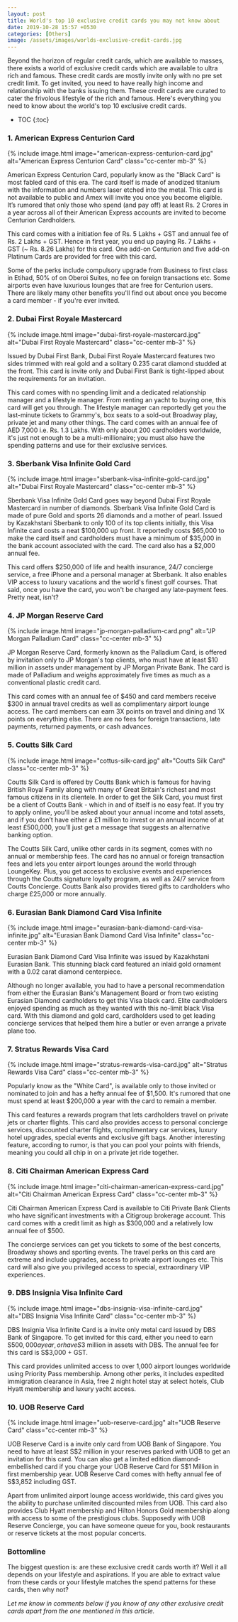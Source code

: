 ```yaml
---
layout: post
title: World's top 10 exclusive credit cards you may not know about
date: 2019-10-28 15:57 +0530
categories: [Others]
image: /assets/images/worlds-exclusive-credit-cards.jpg
---
```


Beyond the horizon of regular credit cards, which are available to masses, there exists a world of exclusive credit cards which are available to ultra rich and famous. These credit cards are mostly invite only with no pre set credit limit. To get invited, you need to have really high income and relationship with the banks issuing them. These credit cards are curated to cater the frivolous lifestyle of the rich and famous. Here's everything you need to know about the world's top 10 exclusive credit cards.

* TOC
{:toc}

### 1. American Express Centurion Card

{% include image.html image="american-express-centurion-card.jpg" alt="American Express Centurion Card" class="cc-center mb-3" %}

American Express Centurion Card, popularly know as the "Black Card" is most fabled card of this era. The card itself is made of anodized titanium with the information and numbers laser etched into the metal. This card is not available to public and Amex will invite you once you become eligible. It’s rumored that only those who spend (and pay off) at least Rs. 2 Crores in a year across all of their American Express accounts are invited to become Centurion Cardholders.

This card comes with a initiation fee of Rs. 5 Lakhs + GST and annual fee of Rs. 2 Lakhs + GST. Hence in first year, you end up paying Rs. 7 Lakhs + GST (~ Rs. 8.26 Lakhs) for this card. One add-on Centurion and five add-on Platinum Cards are provided for free with this card.

Some of the perks include compulsory upgrade from Business to first class in Etihad, 50% of on Oberoi Suites, no fee on foreign transactions etc. Some airports even have luxurious lounges that are free for Centurion users. There are likely many other benefits you'll find out about once you become a card member - if you're ever invited.

### 2. Dubai First Royale Mastercard

{% include image.html image="dubai-first-royale-mastercard.jpg" alt="Dubai First Royale Mastercard" class="cc-center mb-3" %}

Issued by Dubai First Bank, Dubai First Royale Mastercard features two sides trimmed with real gold and a solitary 0.235 carat diamond studded at the front. This card is invite only and Dubai First Bank is tight-lipped about the requirements for an invitation.

This card comes with no spending limit and a dedicated relationship manager and a lifestyle manager. From renting an yacht to buying one, this card will get you through. The lifestyle manager can reportedly get you the last-minute tickets to Grammy's, box seats to a sold-out Broadway play, private jet and many other things. The card comes with an annual fee of AED 7,000 i.e. Rs. 1.3 Lakhs. With only about 200 cardholders worldwide, it's just not enough to be a multi-millionaire; you must also have the spending patterns and use for their exclusive services.​​​​​​​​

### 3. Sberbank Visa Infinite Gold Card

{% include image.html image="sberbank-visa-infinite-gold-card.jpg" alt="Dubai First Royale Mastercard" class="cc-center mb-3" %}

Sberbank Visa Infinite Gold Card goes way beyond Dubai First Royale Mastercard in number of diamonds. Sberbank Visa Infinite Gold Card is made of pure Gold and sports 26 diamonds and a mother of pearl. Issued by Kazakhstani Sberbank to only 100 of its top clients initially, this Visa Infinite card costs a neat $100,000 up front. It reportedly costs $65,000 to make the card itself and cardholders must have a minimum of $35,000 in the bank account associated with the card. The card also has a $2,000 annual fee.

This card offers \$250,000 of life and health insurance, 24/7 concierge service, a free iPhone and a personal manager at Sberbank. It also enables VIP access to luxury vacations and the world's finest golf courses. That said, once you have the card, you won't be charged any late-payment fees. Pretty neat, isn't?

### 4. JP Morgan Reserve Card

{% include image.html image="jp-morgan-palladium-card.png" alt="JP Morgan Palladium Card" class="cc-center mb-3" %}

JP Morgan Reserve Card, formerly known as the Palladium Card, is offered by invitation only to JP Morgan's top clients, who must have at least \$10 million in assets under management by JP Morgan Private Bank. The card is made of Palladium and weighs approximately five times as much as a conventional plastic credit card.

This card comes with an annual fee of $450 and card members receive $300 in annual travel credits as well as complimentary airport lounge access. The card members can earn 3X points on travel and dining and 1X points on everything else. There are no fees for foreign transactions, late payments, returned payments, or cash advances.

### 5. Coutts Silk Card

{% include image.html image="cottus-silk-card.jpg" alt="Coutts Silk Card" class="cc-center mb-3" %}

Coutts Silk Card is offered by Coutts Bank which is famous for having British Royal Family along with many of Great Britain's richest and most famous citizens in its clientele. In order to get the Silk Card, you must first be a client of Coutts Bank - which in and of itself is no easy feat. If you try to apply online, you'll be asked about your annual income and total assets, and if you don’t have either a £1 million to invest or an annual income of at least £500,000, you’ll just get a message that suggests an alternative banking option.

The Coutts Silk Card, unlike other cards in its segment, comes with no annual or membership fees. The card has no annual or foreign transaction fees and lets you enter airport lounges around the world through LoungeKey. Plus, you get access to exclusive events and experiences through the Coutts signature loyalty program, as well as 24/7 service from Coutts Concierge. Coutts Bank also provides tiered gifts to cardholders who charge £25,000 or more annually.

### 6. Eurasian Bank Diamond Card Visa Infinite

{% include image.html image="eurasian-bank-diamond-card-visa-infinite.jpg" alt="Eurasian Bank Diamond Card Visa Infinite" class="cc-center mb-3" %}

Eurasian Bank Diamond Card Visa Infinite was issued by Kazakhstani Eurasian Bank. This stunning black card featured an inlaid gold ornament with a 0.02 carat diamond centerpiece.

Although no longer available, you had to have a personal recommendation from either the Eurasian Bank's Management Board or from two existing Eurasian Diamond cardholders to get this Visa black card. Elite cardholders enjoyed spending as much as they wanted with this no-limit black Visa card. With this diamond and gold card, cardholders used to get leading concierge services that helped them hire a butler or even arrange a private plane too.

### 7. Stratus Rewards Visa Card

{% include image.html image="stratus-rewards-visa-card.jpg" alt="Stratus Rewards Visa Card" class="cc-center mb-3" %}

Popularly know as the "White Card", is available only to those invited or nominated to join and has a hefty annual fee of \$1,500. It's rumored that one must spend at least \$200,000 a year with the card to remain a member.

This card features a rewards program that lets cardholders travel on private jets or charter flights. This card also provides access to personal concierge services, discounted charter flights, complimentary car services, luxury hotel upgrades, special events and exclusive gift bags. Another interesting feature, according to rumor, is that you can pool your points with friends, meaning you could all chip in on a private jet ride together.

### 8. Citi Chairman American Express Card

{% include image.html image="citi-chairman-american-express-card.jpg" alt="Citi Chairman American Express Card" class="cc-center mb-3" %}

Citi Chairman American Express Card is available to Citi Private Bank Clients who have significant investments with a Citigroup brokerage account. This card comes with a credit limit as high as $300,000 and a relatively low annual fee of $500.

The concierge services can get you tickets to some of the best concerts, Broadway shows and sporting events. The travel perks on this card are extreme and include upgrades, access to private airport lounges etc. This card will also give you privileged access to special, extraordinary VIP experiences.

### 9. DBS Insignia Visa Infinite Card

{% include image.html image="dbs-insignia-visa-infinite-card.jpg" alt="DBS Insignia Visa Infinite Card" class="cc-center mb-3" %}

DBS Insignia Visa Infinite Card is a invite only metal card issued by DBS Bank of Singapore. To get invited for this card, either you need to earn S$500,000 a year, or have S$3 million in assets with DBS. The annual fee for this card is S\$3,000 + GST.

This card provides unlimited access to over 1,000 airport lounges worldwide using Priority Pass membership. Among other perks, it includes expedited immigration clearance in Asia, free 2 night hotel stay at select hotels, Club Hyatt membership and luxury yacht access.

### 10. UOB Reserve Card

{% include image.html image="uob-reserve-card.jpg" alt="UOB Reserve Card" class="cc-center mb-3" %}

UOB Reserve Card is a invite only card from UOB Bank of Singapore. You need to have at least S\$2 million in your reserves parked with UOB to get an invitation for this card. You can also get a limited edition diamond-embellished card if you charge your UOB Reserve Card for S$1 Million in first membership year. UOB Reserve Card comes with hefty annual fee of S\$3,852 including GST.

Apart from unlimited airport lounge access worldwide, this card gives you the ability to purchase unlimited discounted miles from UOB. This card also provides Club Hyatt membership and Hilton Honors Gold membership along with access to some of the prestigious clubs. Supposedly with UOB Reserve Concierge, you can have someone queue for you, book restaurants or reserve tickets at the most popular concerts.

### Bottomline

The biggest question is: are these exclusive credit cards worth it? Well it all depends on your lifestyle and aspirations. If you are able to extract value from these cards or your lifestyle matches the spend patterns for these cards, then why not?

_Let me know in comments below if you know of any other exclusive credit cards apart from the one mentioned in this article._
